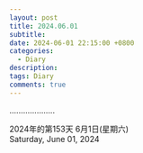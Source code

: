 ```yaml
---
layout: post
title: 2024.06.01
subtitle:  
date: 2024-06-01 22:15:00 +0800 
categories: 
  - Diary
description: 
tags: Diary
comments: true 
---   
```


....................


2024年的第153天 6月1日(星期六)   
Saturday, June 01, 2024
